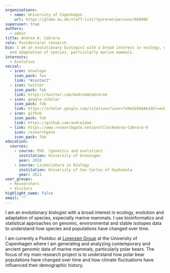 ```yaml
---
organizations:
  - name: University of Copenhagen
    url: https://globe.ku.dk/staff-list/?pure=en/persons/660906
superuser: true
authors:
  - admin
title: Andrea A. Cabrera
role: Postdoctoral research
bio: I am an evolutionary biologist with a broad interest in ecology, evolution
  and adaptation of species, particularly marine mammals.
interests:
  - Evolution
social:
  - icon: envelope
    icon_pack: fas
    link: "#contact"
  - icon: twitter
    icon_pack: fab
    link: https://twitter.com/AndreaACabrera4
  - icon: google-scholar
    icon_pack: fab
    link: https://scholar.google.com/citations?user=7cHm3e0AAAAJ&hl=en&oi=ao
  - icon: github
    icon_pack: fab
    link: https://github.com/andreidae
  - link: https://www.researchgate.net/profile/Andrea-Cabrera-9
    icon: researchgate
    icon_pack: fab
education:
  courses:
    - course: PhD  (genetics and evolution)
      institution: University of Groningen
      year: 2018
    - course: Licenciatura in Biology
      institution: University of San Carlos of Guatemala
      year: 2011
user_groups:
  - Researchers
  - Visitors
highlight_name: false
email: ""
---
```

<!--StartFragment-->

I am an evolutionary biologist with a broad interest in ecology, evolution and adaptation of species, especially marine mammals. I use bioinformatics and statistical approaches on genomic, environmental and stable isotopes data to understand how species and populations have changed over time.

I am currently a Postdoc at [Lorenzen Group](https://globe.ku.dk/research/evogenomics/lorenzen-group/) at the University of Copenhagen where I am generating and analyzing contemporary and ancient genomic data of marine mammals, particularly polar bears. The focus of my main research project is to understand how polar bear populations have changed over time and how climate fluctuations have influenced their demographic history.

<!--EndFragment-->